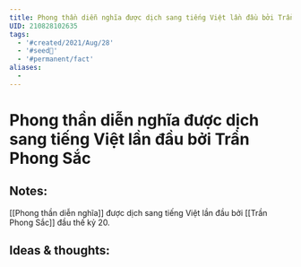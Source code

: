 ```yaml
---
title: Phong thần diễn nghĩa được dịch sang tiếng Việt lần đầu bởi Trần Phong Sắc
UID: 210828102635
tags:
  - '#created/2021/Aug/28'
  - '#seed🥜'
  - '#permanent/fact'
aliases:
  - 
---
```

# Phong thần diễn nghĩa được dịch sang tiếng Việt lần đầu bởi Trần Phong Sắc

## Notes:
[[Phong thần diễn nghĩa]] được dịch sang tiếng Việt lần đầu bởi [[Trần Phong Sắc]] đầu thế kỷ 20.

## Ideas & thoughts:
